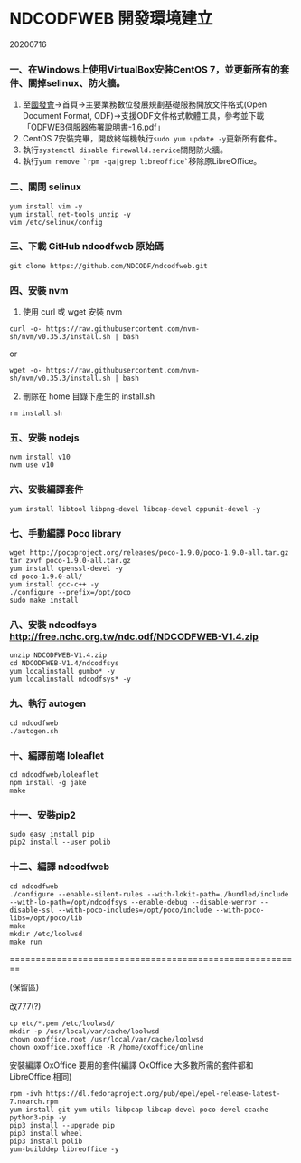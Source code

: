 # NDCODFWEB 開發環境建立
20200716

### 一、在Windows上使用VirtualBox安裝CentOS 7，並更新所有的套件、關掉selinux、防火牆。

1. 至[國發會](https://www.ndc.gov.tw/cp.aspx?n=32A75A78342B669D&s=68798FA6FAE753EC)→首頁→主要業務數位發展規劃基礎服務開放文件格式(Open Document Format, ODF)→支援ODF文件格式軟體工具，參考並下載「[ODFWEB伺服器佈署說明書-1.6.pdf](https://ws.ndc.gov.tw/Download.ashx?u=LzAwMS9hZG1pbmlzdHJhdG9yLzEwL3JlbGZpbGUvNTU2Ni85MzAwL2Y5NTAzOWY1LTU5MjMtNDY1ZS1hZDc2LTI5YWQ1ZWFkM2RlYS5wZGY%3d&n=T0RGV0VC5Ly65pyN5Zmo5L2I572y6Kqq5piO5pu4LTEuNi5wZGY%3d&icon=..pdf)」
2. CentOS 7安裝完畢，開啟終端機執行`sudo yum update -y`更新所有套件。
3. 執行`systemctl disable firewalld.service`關閉防火牆。
4. 執行``` yum remove `rpm -qa|grep libreoffice` ```移除原LibreOffice。


### 二、關閉 selinux

```
yum install vim -y
yum install net-tools unzip -y
vim /etc/selinux/config 
```

### 三、下載 GitHub ndcodfweb 原始碼
```
git clone https://github.com/NDCODF/ndcodfweb.git

```

### 四、安裝 nvm

1. 使用 curl 或 wget 安裝 nvm
```
curl -o- https://raw.githubusercontent.com/nvm-sh/nvm/v0.35.3/install.sh | bash
```
or

```
wget -o- https://raw.githubusercontent.com/nvm-sh/nvm/v0.35.3/install.sh | bash
```

2. 刪除在 home 目錄下產生的 install.sh
```
rm install.sh
```

### 五、安裝 nodejs
```
nvm install v10
nvm use v10
```

### 六、安裝編譯套件
```
yum install libtool libpng-devel libcap-devel cppunit-devel -y
```


### 七、手動編譯 Poco library

```
wget http://pocoproject.org/releases/poco-1.9.0/poco-1.9.0-all.tar.gz
tar zxvf poco-1.9.0-all.tar.gz
yum install openssl-devel -y
cd poco-1.9.0-all/
yum install gcc-c++ -y
./configure --prefix=/opt/poco
sudo make install
```


### 八、安裝 ndcodfsys http://free.nchc.org.tw/ndc.odf/NDCODFWEB-V1.4.zip
```
unzip NDCODFWEB-V1.4.zip
cd NDCODFWEB-V1.4/ndcodfsys
yum localinstall gumbo* -y
yum localinstall ndcodfsys* -y
```


### 九、執行 autogen

```
cd ndcodfweb
./autogen.sh
```


### 十、編譯前端 loleaflet
```
cd ndcodfweb/loleaflet
npm install -g jake
make
```


### 十一、安裝pip2
```
sudo easy_install pip
pip2 install --user polib
```


### 十二、編譯 ndcodfweb
```
cd ndcodfweb
./configure --enable-silent-rules --with-lokit-path=./bundled/include --with-lo-path=/opt/ndcodfsys --enable-debug --disable-werror --disable-ssl --with-poco-includes=/opt/poco/include --with-poco-libs=/opt/poco/lib
make
mkdir /etc/loolwsd
make run
```


========================================================

(保留區)

改777(?)
```
cp etc/*.pem /etc/loolwsd/
mkdir -p /usr/local/var/cache/loolwsd
chown oxoffice.root /usr/local/var/cache/loolwsd
chown oxoffice.oxoffice -R /home/oxoffice/online
```

安裝編譯 OxOffice 要用的套件(編譯 OxOffice 大多數所需的套件都和 LibreOffice 相同)
```
rpm -ivh https://dl.fedoraproject.org/pub/epel/epel-release-latest-7.noarch.rpm
yum install git yum-utils libpcap libcap-devel poco-devel ccache python3-pip -y
pip3 install --upgrade pip
pip3 install wheel
pip3 install polib
yum-builddep libreoffice -y
```